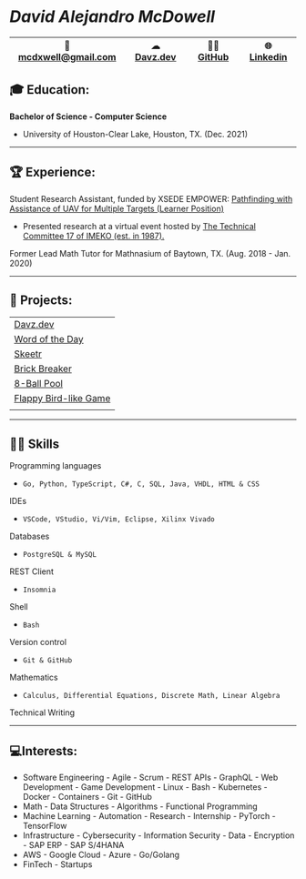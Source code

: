 # ***David Alejandro McDowell***
 
| 📧 mcdxwell@gmail.com | ☁ [Davz.dev](https://www.davz.dev) | 👨‍💻 [GitHub](https://github.com/mcdxwell) | 🌐 [Linkedin](https://www.linkedin.com/in/mcdxwell/) |
|-|-|-|-|

## **🎓 Education:**
**Bachelor of Science - Computer Science** 
- University of Houston-Clear Lake, Houston, TX. (Dec. 2021)
----

## **🏆 Experience:**
Student Research Assistant, funded by XSEDE EMPOWER: [Pathfinding with Assistance of UAV for Multiple Targets (Learner Position)](http://computationalscience.org/xsede-empower/positions/337)

- Presented research at a virtual event hosted by [The Technical Committee 17 of IMEKO (est. in 1987).](https://imeko.org/index.php/tc17-homepage) 

Former Lead Math Tutor for Mathnasium of Baytown, TX. (Aug. 2018 - Jan. 2020)

----

## **📑 Projects:**
  |                                                                           |
  |-------------------------------------------------------------------------- |
  |[Davz.dev](https://www.davz.dev)                                           |
  |[Word of the Day](https://github.com/mcdxwell/wotd)                        |
  |[Skeetr](https://mcdxwell.github.io/skeetr/)                               |
  |[Brick Breaker](https://github.com/mcdxwell/school/tree/main/BrickBreaker) |
  |[8-Ball Pool](https://github.com/mcdxwell/school/tree/main/8BallPool)      |
  |[Flappy Bird-like Game](https://github.com/mcdxwell/school/tree/main/Birdy)|
  |                                                                           |

----

## **👨‍💻 Skills**

Programming languages 
- `Go, Python, TypeScript, C#, C, SQL, Java, VHDL, HTML & CSS`

IDEs
- `VSCode, VStudio, Vi/Vim, Eclipse, Xilinx Vivado`

Databases
- `PostgreSQL & MySQL`

REST Client
- `Insomnia`

Shell 
- `Bash`

Version control 
- `Git & GitHub`

Mathematics 
- `Calculus, Differential Equations, Discrete Math, Linear Algebra`

Technical Writing

----

## **💻Interests:**
- Software Engineering - Agile - Scrum - REST APIs - GraphQL - Web Development - Game Development - Linux - Bash - Kubernetes - Docker - Containers - Git - GitHub
- Math -  Data Structures - Algorithms - Functional Programming
- Machine Learning - Automation - Research - Internship - PyTorch - TensorFlow
- Infrastructure - Cybersecurity - Information Security - Data - Encryption - SAP ERP - SAP S/4HANA
- AWS - Google Cloud - Azure - Go/Golang
- FinTech - Startups

<!-- I see you peeking lol -->
<!-- <table>
<tr><th>Programming languages</th><th>Tools</th></tr>
<tr><td>

| **Experienced:**  | **Familiar:** |
| ----------------  | ------------  |
| Go                | MATLAB        |
| Python            | JavaScript    |
| TypeScript        | HTML/CSS      |
| C#                | C            |
| SQL               | Java          |
| VHDL              | Mathematica   |

</td><td>

| **Experienced:**  | **Familiar:**  |
| ----------------  | ------------   |
| VSCode            | Eclipse        |
| VI/VIM            | PowerShell     |
| Bash              | Unity          |
| Insomnia          | VStudio        |
| Git/GitHub        | Wireshark      |
|         -         |       -        |

</td></tr> </table>


  ### **Operating Systems**
  - Windows
  - Linux (Ubuntu)
  ### **Databases**
  - PostreSQL
  - MySQL
  
  ### **Math**
  - Calculus
  - Differential Equations
  - Discrete Math
  - Linear Algebra

  ### **Technical Writing**
---- -->



